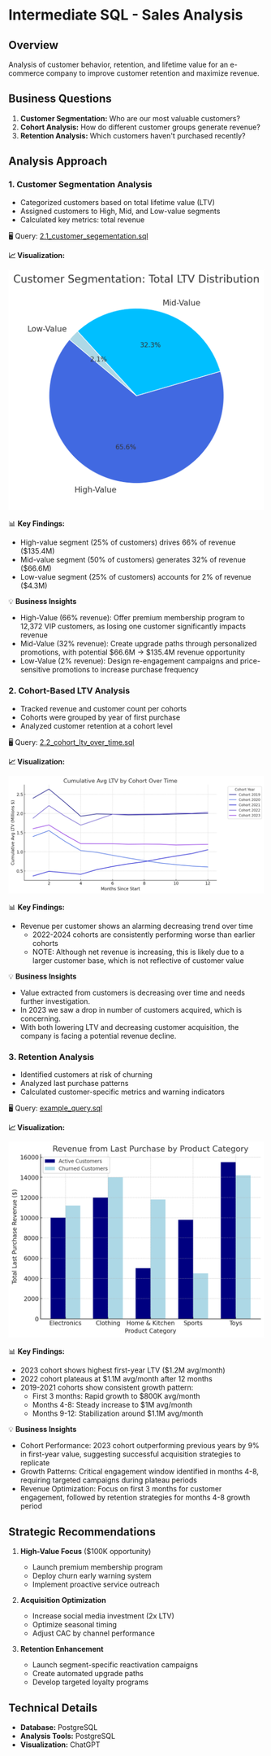 # Intermediate SQL - Sales Analysis

## Overview
Analysis of customer behavior, retention, and lifetime value for an e-commerce company to improve customer retention and maximize revenue.

## Business Questions
1. **Customer Segmentation:** Who are our most valuable customers?
2. **Cohort Analysis:** How do different customer groups generate revenue?
3. **Retention Analysis:** Which customers haven't purchased recently?

## Analysis Approach

### 1. Customer Segmentation Analysis
- Categorized customers based on total lifetime value (LTV)
- Assigned customers to High, Mid, and Low-value segments
- Calculated key metrics: total revenue

🖥️ Query: [2.1_customer_segementation.sql](2.1_customer_segementation.sql)

**📈 Visualization:**

![Customer Segmentation](2.1_customer_segementation.png)

📊 **Key Findings:**
- High-value segment (25% of customers) drives 66% of revenue ($135.4M)
- Mid-value segment (50% of customers) generates 32% of revenue ($66.6M)
- Low-value segment (25% of customers) accounts for 2% of revenue ($4.3M)

💡 **Business Insights**
- High-Value (66% revenue): Offer premium membership program to 12,372 VIP customers, as losing one customer significantly impacts revenue
- Mid-Value (32% revenue): Create upgrade paths through personalized promotions, with potential $66.6M → $135.4M revenue opportunity
- Low-Value (2% revenue): Design re-engagement campaigns and price-sensitive promotions to increase purchase frequency

### 2. Cohort-Based LTV Analysis
- Tracked revenue and customer count per cohorts
- Cohorts were grouped by year of first purchase
- Analyzed customer retention at a cohort level

🖥️ Query: [2.2_cohort_ltv_over_time.sql](2.2_cohort_ltv_over_time.sql)

**📈 Visualization:**

![Retention Analysis](2.2_cohort_ltv_over_time.png)

📊 **Key Findings:**
- Revenue per customer shows an alarming decreasing trend over time
  - 2022-2024 cohorts are consistently performing worse than earlier cohorts
  - NOTE: Although net revenue is increasing, this is likely due to a larger customer base, which is not reflective of customer value

💡 **Business Insights**
- Value extracted from customers is decreasing over time and needs further investigation.
- In 2023 we saw a drop in number of customers acquired, which is concerning.
- With both lowering LTV and decreasing customer acquisition, the company is facing a potential revenue decline.

### 3. Retention Analysis
- Identified customers at risk of churning
- Analyzed last purchase patterns
- Calculated customer-specific metrics and warning indicators

🖥️ Query: [example_query.sql](example_query.sql)

**📈 Visualization:**

![Cohort-Based LTV Analysis](4_example.png)

📊 **Key Findings:**
- 2023 cohort shows highest first-year LTV ($1.2M avg/month)
- 2022 cohort plateaus at $1.1M avg/month after 12 months
- 2019-2021 cohorts show consistent growth pattern:
    - First 3 months: Rapid growth to $800K avg/month
    - Months 4-8: Steady increase to $1M avg/month
    - Months 9-12: Stabilization around $1.1M avg/month

💡 **Business Insights**
- Cohort Performance: 2023 cohort outperforming previous years by 9% in first-year value, suggesting successful acquisition strategies to replicate
- Growth Patterns: Critical engagement window identified in months 4-8, requiring targeted campaigns during plateau periods
- Revenue Optimization: Focus on first 3 months for customer engagement, followed by retention strategies for months 4-8 growth period

## Strategic Recommendations

1. **High-Value Focus** ($100K opportunity)
   - Launch premium membership program
   - Deploy churn early warning system
   - Implement proactive service outreach

2. **Acquisition Optimization**
   - Increase social media investment (2x LTV)
   - Optimize seasonal timing
   - Adjust CAC by channel performance

3. **Retention Enhancement**
   - Launch segment-specific reactivation campaigns
   - Create automated upgrade paths
   - Develop targeted loyalty programs

## Technical Details
- **Database:** PostgreSQL
- **Analysis Tools:** PostgreSQL
- **Visualization:** ChatGPT